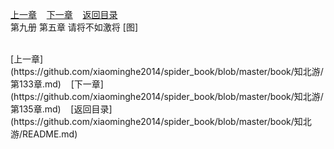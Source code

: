 
[上一章](https://github.com/xiaominghe2014/spider_book/blob/master/book/知北游/第133章.md)&nbsp;&nbsp;&nbsp;&nbsp;[下一章](https://github.com/xiaominghe2014/spider_book/blob/master/book/知北游/第135章.md)&nbsp;&nbsp;&nbsp;&nbsp;[返回目录](https://github.com/xiaominghe2014/spider_book/blob/master/book/知北游/README.md)
<br /> 第九册 第五章 请将不如激将 [图]<br />
    
  <br />
[上一章](https://github.com/xiaominghe2014/spider_book/blob/master/book/知北游/第133章.md)&nbsp;&nbsp;&nbsp;&nbsp;[下一章](https://github.com/xiaominghe2014/spider_book/blob/master/book/知北游/第135章.md)&nbsp;&nbsp;&nbsp;&nbsp;[返回目录](https://github.com/xiaominghe2014/spider_book/blob/master/book/知北游/README.md)
